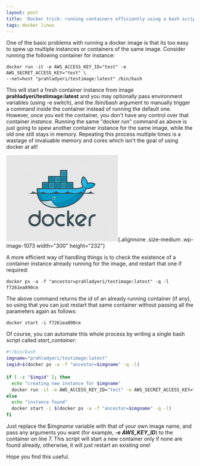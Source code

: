 ```yaml
---
layout: post
title: 'Docker trick: running containers efficiently using a bash script'
tags: docker linux
---
```


One of the basic problems with running a docker image is that its too easy to spew up multiple instances or containers of the same image. Consider running the following container for instance:

    docker run -it -e AWS_ACCESS_KEY_ID="test" -e AWS_SECRET_ACCESS_KEY="test" \
    --net=host "prahladyeri/testimage:latest" /bin/bash


This will start a fresh container instance from image **prahladyeri/testimage:latest** and you may optionally pass environment variables (using -e switch), and the /bin/bash argument to manually trigger a command inside the container instead of running the default one. However, once you exit the container, you don't have any control over that container *instance*. Running the same "docker run" command as above is just going to spew another container instance for the same image, while the old one still stays in memory. Repeating this process multiple times is a wastage of invaluable memory and cores which isn't the goal of using docker at all!

![docker-logo](/uploads/2018/09/docker-logo-300x232.png){.alignnone .size-medium .wp-image-1073 width="300" height="232"}

A more efficient way of handling things is to check the existence of a container instance already running for the image, and restart that one if required:

    docker ps -a -f "ancestor=prahladyeri/testimage:latest" -q -l
    f7261ea890ce

The above command returns the id of an already running container (if any), so using that you can just restart that same container without passing all the parameters again as follows:

    docker start -i f7261ea890ce

Of course, you can automate this whole process by writing a single bash script called *start\_container:*

```bash
#!/bin/bash
imgname="prahladyeri/testimage:latest"
imgid=$(docker ps -a -f "ancestor=$imgname" -q -l)

if [ -z "$imgid" ]; then
  echo "creating new instance for $imgname"
  docker run -it -e AWS_ACCESS_KEY_ID="test" -e AWS_SECRET_ACCESS_KEY="test" --net=host "$imgname" /bin/bash
else
  echo "instance found"
  docker start -i $(docker ps -a -f "ancestor=$imgname" -q -l)
fi
```

Just replace the \$*imgname* variable with that of your own image name, and pass any arguments you want (for example, ***-e AWS\_KEY\_ID***) to the container on line 7. This script will start a new container only if none are found already, otherwise, it will just restart an existing one!

Hope you find this useful.
